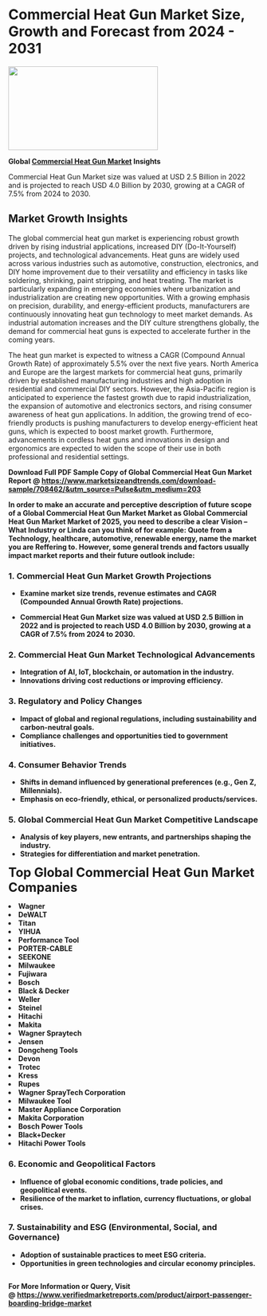 <H1>Commercial Heat Gun Market Size, Growth and Forecast from 2024 - 2031</H1><img class="aligncenter size-medium wp-image-584254" src="https://thirdeyenews.in/wp-content/uploads/2024/09/Global-Market-Research-300x168.jpeg" alt="" width="300" height="168" /><p><strong>Global&nbsp;<a href="https://www.marketsizeandtrends.com/download-sample/708462/&amp;utm_source=Pulse&amp;utm_medium=203">Commercial Heat Gun Market</a> Insights</strong></p><p>Commercial Heat Gun Market size was valued at USD 2.5 Billion in 2022 and is projected to reach USD 4.0 Billion by 2030, growing at a CAGR of 7.5% from 2024 to 2030.</p><p><h2>Market Growth Insights</h2> <p>The global commercial heat gun market is experiencing robust growth driven by rising industrial applications, increased DIY (Do-It-Yourself) projects, and technological advancements. Heat guns are widely used across various industries such as automotive, construction, electronics, and DIY home improvement due to their versatility and efficiency in tasks like soldering, shrinking, paint stripping, and heat treating. The market is particularly expanding in emerging economies where urbanization and industrialization are creating new opportunities. With a growing emphasis on precision, durability, and energy-efficient products, manufacturers are continuously innovating heat gun technology to meet market demands. As industrial automation increases and the DIY culture strengthens globally, the demand for commercial heat guns is expected to accelerate further in the coming years.</p> <p><strong></strong></p> <p>The heat gun market is expected to witness a CAGR (Compound Annual Growth Rate) of approximately 5.5% over the next five years. North America and Europe are the largest markets for commercial heat guns, primarily driven by established manufacturing industries and high adoption in residential and commercial DIY sectors. However, the Asia-Pacific region is anticipated to experience the fastest growth due to rapid industrialization, the expansion of automotive and electronics sectors, and rising consumer awareness of heat gun applications. In addition, the growing trend of eco-friendly products is pushing manufacturers to develop energy-efficient heat guns, which is expected to boost market growth. Furthermore, advancements in cordless heat guns and innovations in design and ergonomics are expected to widen the scope of their use in both professional and residential settings.</p> <p><strong></p><p><span class=""><strong>Download Full PDF Sample Copy of Global Commercial Heat Gun Market Report</strong> @ <a href="https://www.marketsizeandtrends.com/download-sample/708462/&amp;utm_source=Pulse&amp;utm_medium=203" target="_blank">https://www.marketsizeandtrends.com/download-sample/708462/&amp;utm_source=Pulse&amp;utm_medium=203</a></span></p><p>In order to make an accurate and perceptive description of future scope of a Global&nbsp;Commercial Heat Gun Market Market as Global&nbsp;Commercial Heat Gun Market Market of 2025, you need to describe a clear Vision &ndash; What Industry or Linda can you think of for example: Quote from a Technology, healthcare, automotive, renewable energy, name the market you are Reffering to. However, some general trends and factors usually impact market reports and their future outlook include:</p><h3>1.&nbsp;<strong>Commercial Heat Gun Market Growth Projections</strong></h3><ul><li>Examine market size trends, revenue estimates and CAGR (Compounded Annual Growth Rate) projections.</li><li><p>Commercial Heat Gun Market size was valued at USD 2.5 Billion in 2022 and is projected to reach USD 4.0 Billion by 2030, growing at a CAGR of 7.5% from 2024 to 2030.</p></li></ul><h3>2.&nbsp;<strong>Commercial Heat Gun Market Technological Advancements</strong></h3><ul><li>Integration of AI, IoT, blockchain, or automation in the industry.</li><li>Innovations driving cost reductions or improving efficiency.</li></ul><h3>3.&nbsp;<strong>Regulatory and Policy Changes</strong></h3><ul><li>Impact of global and regional regulations, including sustainability and carbon-neutral goals.</li><li>Compliance challenges and opportunities tied to government initiatives.</li></ul><h3>4.&nbsp;<strong>Consumer Behavior Trends</strong></h3><ul><li>Shifts in demand influenced by generational preferences (e.g., Gen Z, Millennials).</li><li>Emphasis on eco-friendly, ethical, or personalized products/services.</li></ul><h3>5.&nbsp;<strong>Global Commercial Heat Gun Market Competitive Landscape</strong></h3><ul><li>Analysis of key players, new entrants, and partnerships shaping the industry.</li><li>Strategies for differentiation and market penetration.</li></ul><p data-pm-slice="1 1 []"><span style="color: inherit; font-family: inherit; font-size: 25px;">Top Global Commercial Heat Gun Market Companies</span></p><div class="" data-test-id=""><p><li>Wagner</li><li> DeWALT</li><li> Titan</li><li> YIHUA</li><li> Performance Tool</li><li> PORTER-CABLE</li><li> SEEKONE</li><li> Milwaukee</li><li> Fujiwara</li><li> Bosch</li><li> Black & Decker</li><li> Weller</li><li> Steinel</li><li> Hitachi</li><li> Makita</li><li> Wagner Spraytech</li><li> Jensen</li><li> Dongcheng Tools</li><li> Devon</li><li> Trotec</li><li> Kress</li><li> Rupes</li><li> Wagner SprayTech Corporation</li><li> Milwaukee Tool</li><li> Master Appliance Corporation</li><li> Makita Corporation</li><li> Bosch Power Tools</li><li> Black+Decker</li><li> Hitachi Power Tools</li></p></div><h3>6.&nbsp;<strong>Economic and Geopolitical Factors</strong></h3><ul><li>Influence of global economic conditions, trade policies, and geopolitical events.</li><li>Resilience of the market to inflation, currency fluctuations, or global crises.</li></ul><h3>7.&nbsp;<strong>Sustainability and ESG (Environmental, Social, and Governance)</strong></h3><ul><li>Adoption of sustainable practices to meet ESG criteria.</li><li>Opportunities in green technologies and circular economy principles.</li></ul><h2><strong style="font-size: 14px;">For More Information or Query, Visit @&nbsp;</strong><a style="background-color: #ffffff; font-size: 14px;" href="https://www.marketsizeandtrends.com/report/commercial-heat-gun-market/" target="_blank">https://www.verifiedmarketreports.com/product/airport-passenger-boarding-bridge-market</a></h2>
